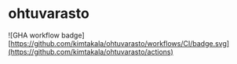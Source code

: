 # ohtuvarasto

![GHA workflow badge][https://github.com/kimtakala/ohtuvarasto/workflows/CI/badge.svg](https://github.com/kimtakala/ohtuvarasto/actions)
